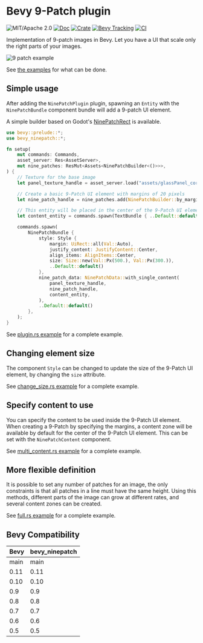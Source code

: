 # Bevy 9-Patch plugin

![MIT/Apache 2.0](https://img.shields.io/badge/license-MIT%2FApache-blue.svg)
[![Doc](https://docs.rs/bevy_ninepatch/badge.svg)](https://docs.rs/bevy_ninepatch)
[![Crate](https://img.shields.io/crates/v/bevy_ninepatch.svg)](https://crates.io/crates/bevy_ninepatch)
[![Bevy Tracking](https://img.shields.io/badge/Bevy%20tracking-main-lightblue)](https://github.com/bevyengine/bevy/blob/main/docs/plugins_guidelines.md#main-branch-tracking)
[![CI](https://github.com/vleue/bevy_ninepatch/actions/workflows/ci.yaml/badge.svg)](https://github.com/vleue/bevy_ninepatch/actions/workflows/ci.yaml)

Implementation of 9-patch images in Bevy. Let you have a UI that scale only the right parts of your images.

![9 patch example](./result.png)

See [the examples](https://github.com/vleue/bevy_ninepatch/tree/main/examples) for what can be done.

## Simple usage

After adding the `NinePatchPlugin` plugin, spawning an `Entity` with the `NinePatchBundle` component bundle will add a 9-patch UI element.

A simple builder based on Godot's [NinePatchRect](https://docs.godotengine.org/en/3.2/classes/class_ninepatchrect.html) is available.

```rust
use bevy::prelude::*;
use bevy_ninepatch::*;

fn setup(
    mut commands: Commands,
    asset_server: Res<AssetServer>,
    mut nine_patches: ResMut<Assets<NinePatchBuilder<()>>>,
) {
    // Texture for the base image
    let panel_texture_handle = asset_server.load("assets/glassPanel_corners.png");

    // Create a basic 9-Patch UI element with margins of 20 pixels
    let nine_patch_handle = nine_patches.add(NinePatchBuilder::by_margins(20, 20, 20, 20));

    // This entity will be placed in the center of the 9-Patch UI element
    let content_entity = commands.spawn(TextBundle { ..Default::default() }).id();

    commands.spawn(
        NinePatchBundle {
            style: Style {
                margin: UiRect::all(Val::Auto),
                justify_content: JustifyContent::Center,
                align_items: AlignItems::Center,
                size: Size::new(Val::Px(500.), Val::Px(300.)),
                ..Default::default()
            },
            nine_patch_data: NinePatchData::with_single_content(
                panel_texture_handle,
                nine_patch_handle,
                content_entity,
            ),
            ..Default::default()
        },
    );
}
```

See [plugin.rs example](https://github.com/vleue/bevy_ninepatch/blob/main/examples/plugin.rs) for a complete example.

## Changing element size

The component `Style` can be changed to update the size of the 9-Patch UI element, by changing the `size` attribute.

See [change_size.rs example](https://github.com/vleue/bevy_ninepatch/blob/main/examples/change_size.rs) for a complete example.

## Specify content to use

You can specify the content to be used inside the 9-Patch UI element. When creating a 9-Patch by specifying the margins, a content zone will be available by default for the center of the 9-Patch UI element. This can be set with the `NinePatchContent` component.

See [multi_content.rs example](https://github.com/vleue/bevy_ninepatch/blob/main/examples/content.rs) for a complete example.

## More flexible definition

It is possible to set any number of patches for an image, the only constraints is that all patches in a line must have the same height. Using this methods, different parts of the image can grow at different rates, and several content zones can be created.

See [full.rs example](https://github.com/vleue/bevy_ninepatch/blob/main/examples/full.rs) for a complete example.

## Bevy Compatibility

|Bevy|bevy_ninepatch|
|---|---|
|main|main|
|0.11|0.11|
|0.10|0.10|
|0.9|0.9|
|0.8|0.8|
|0.7|0.7|
|0.6|0.6|
|0.5|0.5|
